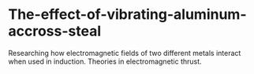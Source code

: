 # The-effect-of-vibrating-aluminum-accross-steal
Researching how electromagnetic fields of two different metals interact when used in induction. Theories in electromagnetic thrust.
